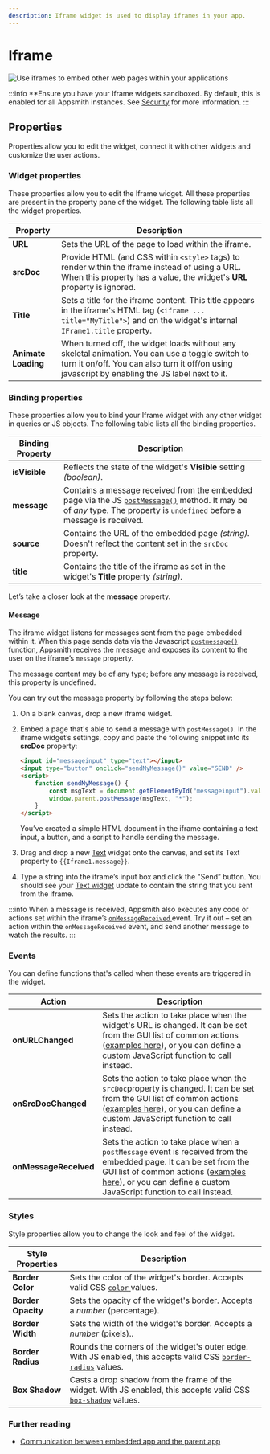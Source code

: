 ```yaml
---
description: Iframe widget is used to display iframes in your app.
---
```


# Iframe

![Use iframes to embed other web pages within your applications](</img/as_iframe_cover.png>)

:::info
**Ensure you have your Iframe widgets sandboxed. By default, this is enabled for all Appsmith instances. See [Security](/product/security#sandboxing-iframe-widgets) for more information.
:::

## Properties

Properties allow you to edit the widget, connect it with other widgets and customize the user actions.

### Widget properties

These properties allow you to edit the Iframe widget. All these properties are present in the property pane of the widget. The following table lists all the widget properties.

| Property            | Description                                                                                                                                                                                            |
| ------------------- | ------------------------------------------------------------------------------------------------------------------------------------------------------------------------------------------------------ |
| **URL**             | Sets the URL of the page to load within the iframe.                                                                                                                                                    |
| **srcDoc**          | Provide HTML (and CSS within `<style>` tags) to render within the iframe instead of using a URL. When this property has a value, the widget's **URL** property is ignored.                         |
| **Title**           | Sets a title for the iframe content. This title appears in the iframe's HTML tag (`<iframe ... title="MyTitle">`) and on the widget's internal `IFrame1.title` property.                               |
| **Animate Loading** | When turned off, the widget loads without any skeletal animation. You can use a toggle switch to turn it on/off. You can also turn it off/on using javascript by enabling the JS label next to it. |

### Binding properties

These properties allow you to bind your Iframe widget with any other widget in queries or JS objects. The following table lists all the binding properties.

| Binding Property | Description                                                                                                                                                                                                                                                                                                                                      |
| ---------------- | ------------------------------------------------------------------------------------------------------------------------------------------------------------------------------------------------------------------------------------------------------------------------------------------------------------------------------------------------ |
| **isVisible**    | Reflects the state of the widget's **Visible** setting _(boolean)_.                                                                                                                                                                                                                                                                                 |
| **message**      | Contains a message received from the embedded page via the JS [`postMessage()`](https://developer.mozilla.org/en-US/docs/Web/API/Window/postMessage) method. It may be of _any_ type. The property is `undefined` before a message is received. |
| **source**       | Contains the URL of the embedded page _(string)._ Doesn't reflect the content set in the `srcDoc` property.                                                                                                                                                                                                      |
| **title**        | Contains the title of the iframe as set in the widget's **Title** property _(string)._                                                                                                                                                                                                                                                           |

Let’s take a closer look at the **message** property.

#### Message

The iframe widget listens for messages sent from the page embedded within it. When this page sends data via the Javascript [`postmessage()`](https://developer.mozilla.org/en-US/docs/Web/API/Window/postMessage) function, Appsmith receives the message and exposes its content to the user on the iframe’s `message` property.

The message content may be of any type; before any message is received, this property is undefined.

You can try out the message property by following the steps below:

<VideoEmbed host="youtube" videoId="kDJ56AMsXrM" title="Follow these steps to test out how to receive messages posted from the sites embedded in your iframe!" caption="Follow these steps to test out how to receive messages posted from the sites embedded in your iframe!"/>

1. On a blank canvas, drop a new iframe widget.

2. Embed a page that's able to send a message with `postMessage()`. In the iframe widget’s settings, copy and paste the following snippet into its **srcDoc** property:

   ```html
   <input id="messageinput" type="text"></input>
   <input type="button" onclick="sendMyMessage()" value="SEND" />
   <script>
       function sendMyMessage() {
           const msgText = document.getElementById("messageinput").value;
           window.parent.postMessage(msgText, "*");
       }
   </script>
   ```

   You’ve created a simple HTML document in the iframe containing a text input, a button, and a script to handle sending the message.

3. Drag and drop a new [Text](text.md) widget onto the canvas, and set its Text property to `{{Iframe1.message}}`.

4. Type a string into the iframe’s input box and click the "Send” button. You should see your [Text widget](text.md) update to contain the string that you sent from the iframe.

:::info
When a message is received, Appsmith also executes any code or actions set within the iframe’s [`onMessageReceived` ](iframe.md#events)event. Try it out – set an action within the `onMessageReceived` event, and send another message to watch the results.
:::

### Events

You can define functions that's called when these events are triggered in the widget.

| Action                | Description                                                                                                                                                                                                                                                                     |
| --------------------- | ------------------------------------------------------------------------------------------------------------------------------------------------------------------------------------------------------------------------------------------------------------------------------- |
| **onURLChanged**      | Sets the action to take place when the widget's URL is changed. It can be set from the GUI list of common actions ([examples here](../appsmith-framework/widget-actions/)), or you can define a custom JavaScript function to call instead.                                     |
| **onSrcDocChanged**   | Sets the action to take place when the `srcDoc`property is changed. It can be set from the GUI list of common actions ([examples here](../appsmith-framework/widget-actions/)), or you can define a custom JavaScript function to call instead. |
| **onMessageReceived** | Sets the action to take place when a `postMessage` event is received from the embedded page. It can be set from the GUI list of common actions ([examples here](../appsmith-framework/widget-actions/)), or you can define a custom JavaScript function to call instead.        |

### Styles

Style properties allow you to change the look and feel of the widget.

| Style Properties   | Description                                                                                                                                                                      |
| ------------------ | -------------------------------------------------------------------------------------------------------------------------------------------------------------------------------- |
| **Border Color**   | Sets the color of the widget's border. Accepts valid CSS [`color` ](https://developer.mozilla.org/en-US/docs/Web/CSS/color)values.                                               |
| **Border Opacity** | Sets the opacity of the widget's border. Accepts a _number_ (percentage).                                                                          |
| **Border Width**   | Sets the width of the widget's border. Accepts a _number_ (pixels)..                                                                                  |
| **Border Radius**  | Rounds the corners of the widget's outer edge. With JS enabled, this accepts valid CSS [`border-radius`](https://developer.mozilla.org/en-US/docs/Web/CSS/border-radius) values. |
| **Box Shadow**     | Casts a drop shadow from the frame of the widget. With JS enabled, this accepts valid CSS [`box-shadow`](https://developer.mozilla.org/en-US/docs/Web/CSS/box-shadow) values.    |


### Further reading
* [Communication between embedded app and the parent app](/reference/appsmith-framework/widget-actions/post-message)